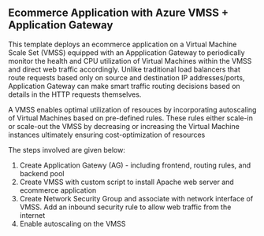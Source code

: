 ## Ecommerce Application with Azure VMSS + Application Gateway

This template deploys an ecommerce application on a Virtual Machine Scale Set (VMSS) equipped with an Appplication Gateway to periodically monitor the health and CPU utilization of Virtual Machines within the VMSS and direct web traffic accordingly. Unlike traditional load balancers that route requests based only on source and destination IP addresses/ports, Application Gateway can make smart traffic routing decisions based on details in the HTTP requests themselves.

A VMSS enables optimal utilization of resouces by incorporating autoscaling of Virtual Machines based on pre-defined rules. These rules either scale-in or scale-out the VMSS by decreasing or increasing the Virtual Machine instances ultimately ensuring cost-optimization of resources

The steps involved are given below:
1. Create Application Gatewy (AG) - including frontend, routing rules, and backend pool
2. Create VMSS with custom script to install Apache web server and ecommerce application
3. Create Network Security Group and associate with network interface of VMSS. Add an inbound security rule to allow web traffic from the internet
4. Enable autoscaling on the VMSS